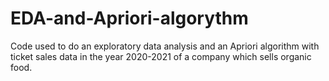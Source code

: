 # EDA-and-Apriori-algorythm
Code used to do an exploratory data analysis and an Apriori algorithm with ticket sales data in the year 2020-2021 of a company which sells organic food.
